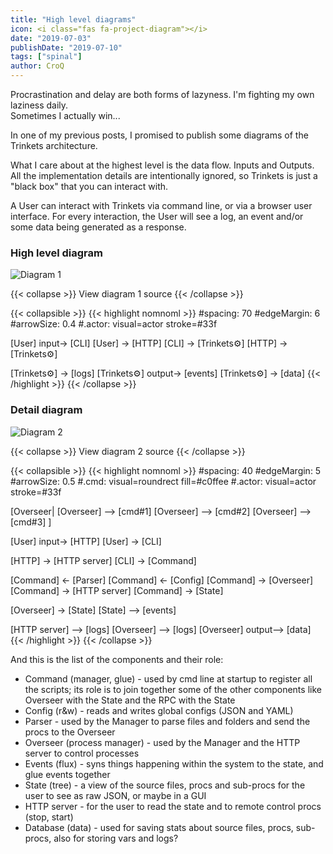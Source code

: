 ```yaml
---
title: "High level diagrams"
icon: <i class="fas fa-project-diagram"></i>
date: "2019-07-03"
publishDate: "2019-07-10"
tags: ["spinal"]
author: CroQ
---
```


Procrastination and delay are both forms of lazyness.
I'm fighting my own laziness daily.<br/>
Sometimes I actually win...

In one of my previous posts, I promised to publish some diagrams of the Trinkets architecture.

What I care about at the highest level is the data flow. Inputs and Outputs.
All the implementation details are intentionally ignored, so Trinkets is just a "black box" that you can interact with.

A User can interact with Trinkets via command line, or via a browser user interface.
For every interaction, the User will see a log, an event and/or some data being generated as a response.<br/>


### High level diagram

![Diagram 1](/images/posts/trinkets-diag1.svg)

{{< collapse >}}
View diagram 1 source
{{< /collapse >}}


{{< collapsible >}}
{{< highlight nomnoml >}}
#spacing: 70
#edgeMargin: 6
#arrowSize: 0.4
#.actor: visual=actor stroke=#33f

[<actor>User] input-> [CLI]
[User] -> [HTTP]
[CLI] -> [Trinkets⚙️]
[HTTP] -> [Trinkets⚙️]

[Trinkets⚙️] -> [logs]
[Trinkets⚙️] output-> [events]
[Trinkets⚙️] -> [data]
{{< /highlight >}}
{{< /collapse >}}


### Detail diagram

![Diagram 2](/images/posts/trinkets-diag2.svg)<br/>

{{< collapse >}}
View diagram 2 source
{{< /collapse >}}


{{< collapsible >}}
{{< highlight nomnoml >}}
#spacing: 40
#edgeMargin: 5
#arrowSize: 0.5
#.cmd: visual=roundrect fill=#c0ffee
#.actor: visual=actor stroke=#33f

[<frame>Overseer|
 [Overseer] --> [cmd#1]
 [Overseer] --> [cmd#2]
 [Overseer] --> [cmd#3]
]

[<actor>User] input-> [<sender>HTTP]
[<actor>User] -> [<sender>CLI]

[HTTP] -> [HTTP server]
[CLI] -> [<cmd>Command]

[Command] <- [Parser]
[Command] <- [Config]
[Command] -> [Overseer]
[Command] -> [HTTP server]
[Command] -> [State]

[Overseer] -> [State]
[State] --> [events]

[HTTP server] --> [logs]
[Overseer] --> [logs]
[Overseer] output--> [data]
{{< /highlight >}}
{{< /collapse >}}
<br/>

And this is the list of the components and their role:

* Command (manager, glue) - used by cmd line at startup to register all the scripts;
  its role is to join together some of the other components like Overseer with the State and the RPC with the State
* Config (r&w) - reads and writes global configs (JSON and YAML)
* Parser - used by the Manager to parse files and folders and send the procs to the Overseer
* Overseer (process manager) - used by the Manager and the HTTP server to control processes
* Events (flux) - syns things happening within the system to the state, and glue events together
* State (tree) - a view of the source files, procs and sub-procs for the user to see as raw JSON, or maybe in a GUI
* HTTP server - for the user to read the state and to remote control procs (stop, start)
* Database (data) - used for saving stats about source files, procs, sub-procs, also for storing vars and logs?
